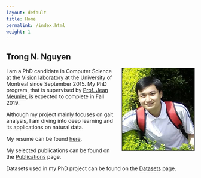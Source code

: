 ```yaml
---
layout: default
title: Home
permalink: /index.html
weight: 1
---
```



## Trong N. Nguyen

<img src="/assets/avatar.png" height="220px" border="1px" style="float: right; margin-left: 15px;">

I am a PhD candidate in Computer Science at the [Vision laboratory](http://www.iro.umontreal.ca/~labimage/) at the University of Montreal since September 2015. My PhD program, that is supervised by [Prof. Jean Meunier](http://www-labs.iro.umontreal.ca/~meunier/), is expected to complete in Fall 2019.

Although my project mainly focuses on gait analysis, I am diving into deep learning and its applications on natural data.

My resume can be found [here](/assets/Nguyen_CV.pdf).

My selected publications can be found on the [Publications](/publications.html) page.

Datasets used in my PhD project can be found on the [Datasets](/datasets.html) page.

